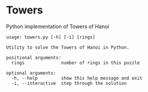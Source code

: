 Towers
======

Python implementation of Towers of Hanoi

	usage: towers.py [-h] [-i] [rings]

	Utility to solve the Towers of Hanoi in Python.

	positional arguments:
	  rings              number of rings in this puzzle

	optional arguments:
	  -h, --help         show this help message and exit
	  -i, --interactive  step through the solution
